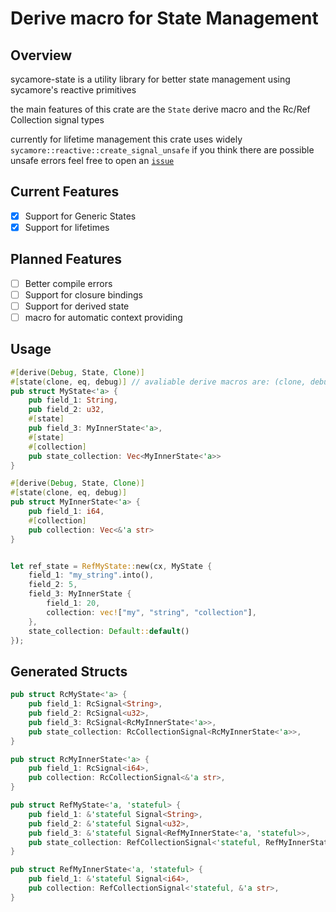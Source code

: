 # Derive macro for State Management
## Overview

sycamore-state is a utility library for better state management using sycamore's reactive primitives

the main features of this crate are the `State` derive macro and the Rc/Ref Collection signal types

currently for lifetime management this crate uses widely `sycamore::reactive::create_signal_unsafe`
if you think there are possible unsafe errors feel free to open an [`issue`](https://github.com/ChristianBelloni/sycamore-state/issues)

## Current Features

 - [x] Support for Generic States
 - [x] Support for lifetimes

## Planned Features

 - [ ] Better compile errors
 - [ ] Support for closure bindings
 - [ ] Support for derived state
 - [ ] macro for automatic context providing

## Usage
```rust
#[derive(Debug, State, Clone)]
#[state(clone, eq, debug)] // avaliable derive macros are: (clone, debug, eq, ord)
pub struct MyState<'a> {
    pub field_1: String,
    pub field_2: u32,
    #[state]
    pub field_3: MyInnerState<'a>,
    #[state]
    #[collection]
    pub state_collection: Vec<MyInnerState<'a>>
}

#[derive(Debug, State, Clone)]
#[state(clone, eq, debug)]
pub struct MyInnerState<'a> {
    pub field_1: i64,
    #[collection]
    pub collection: Vec<&'a str>
}


let ref_state = RefMyState::new(cx, MyState {
    field_1: "my_string".into(),
    field_2: 5,
    field_3: MyInnerState {
        field_1: 20,
        collection: vec!["my", "string", "collection"],
    },
    state_collection: Default::default()
});  
```
## Generated Structs

```rust
pub struct RcMyState<'a> {
    pub field_1: RcSignal<String>,
    pub field_2: RcSignal<u32>,
    pub field_3: RcSignal<RcMyInnerState<'a>>,
    pub state_collection: RcCollectionSignal<RcMyInnerState<'a>>,
}

pub struct RcMyInnerState<'a> {
    pub field_1: RcSignal<i64>,
    pub collection: RcCollectionSignal<&'a str>,
}

pub struct RefMyState<'a, 'stateful> {
    pub field_1: &'stateful Signal<String>,
    pub field_2: &'stateful Signal<u32>,
    pub field_3: &'stateful Signal<RefMyInnerState<'a, 'stateful>>,
    pub state_collection: RefCollectionSignal<'stateful, RefMyInnerState<'a, 'stateful>>,
}

pub struct RefMyInnerState<'a, 'stateful> {
    pub field_1: &'stateful Signal<i64>,
    pub collection: RefCollectionSignal<'stateful, &'a str>,
}
```
